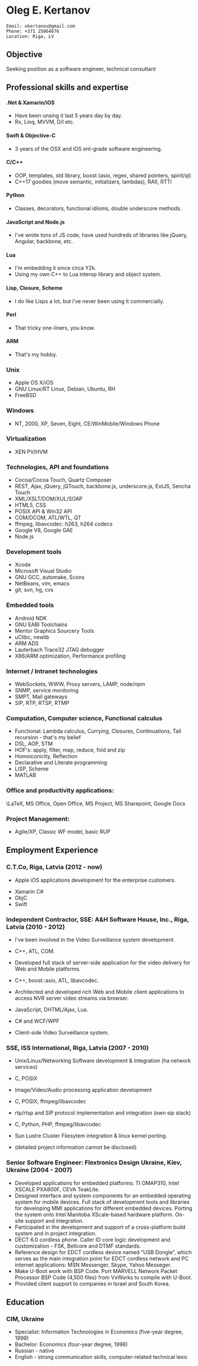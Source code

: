 Oleg E. Kertanov
================

    Email: okertanov@gmail.com
    Phone: +371 25864676
    Location: Riga, LV

Objective
---------
Seeking position as a software engineer, technical consultant

Professional skills and expertise
---------------------------------
#### .Net & Xamarin/iOS
 - Have been unsing it last 5 years day by day.
 - Rx, Linq, MVVM, D/I etc.
#### Swift & Objective-C
 - 3 years of the OSX and iOS ent-grade software engineering.
#### C/C++
 - OOP, templates, std library, boost (asio, regex, shared pointers, spirit/qi)
 - C++17 goodies (move semantic, initializers, lambdas), RAII, RTTI
#### Python
 - Classes, decorators, functional idioms, double underscore methods.
#### JavaScript and Node.js
 - I've wrote tons of JS code, have used hundreds of libraries like jQuery, Angular, backbone, etc.
#### Lua
 - I'm embedding it since circa Y2k.
 - Using my own C++ to Lua interop library and object system.
#### Lisp, Closure, Scheme
 - I do like Lisps a lot, but i've never been using it commercially.
#### Perl
 - That tricky one-liners, you know.
#### ARM
 - That's my hobby.
### Unix
 - Apple OS X/iOS
 - GNU Linux/RT Linux, Debian, Ubuntu, RH
 - FreeBSD
### Windows
 - NT, 2000, XP, Seven, Eight, CE/WinMobile/Windows Phone
### Virtualization
 - XEN PV/HVM
### Technologies, API and foundations
* Cocoa/Cocoa Touch, Quartz Composer
* REST, Ajax, jQuery, jQTouch, backbone.js, underscore.js, ExtJS, Sencha Touch
* XML/XSLT/DOM/XUL/SOAP
* HTML5, CSS
* POSIX API & Win32 API
* COM/DCOM, ATL/WTL, QT
* ffmpeg, libavcodec: h263, h264 codecs
* Google V8, Google GAE
* Node.js
### Development tools
* Xcode
* Microsoft Visual Studio
* GNU GCC, automake, Scons
* NetBeans, vim, emacs
* git, svn, hg, cvs
### Embedded tools
* Android NDK
* GNU EABI Toolchains
* Mentor Graphics Sourcery Tools
* uClibc, newlib
* ARM ADS
* Lauterbach Trace32 JTAG debugger
* X86/ARM optimization, Performance profiling
### Internet / Intranet technologies
* WebSockets, WWW, Proxy servers, LAMP, node/npm
* SNMP, service monitoring
* SMPT, Mail gateways
* SIP, RTP, RTSP, RTMP
### Computation, Computer science, Functional calculus
* Functional: Lambda calculus, Currying, Closures, Continuations, Tail recursion - that's my belief
* DSL, AOP, STM
* HOF's: apply, filter, map, reduce, fold and zip
* Homoiconicity, Reflection
* Declarative and Literate programming
* LISP, Scheme
* MATLAB
### Office and productivity applications:
\LaTeX, MS Office, Open Office, MS Project, MS Sharepoint, Google Docs
### Project Management:
* Agile/XP, Classic WF model, basic RUP

Employment Experience
---------------------

### C.T.Co, Riga, Latvia (2012 - now)
* Apple iOS applications development for the enterprise customers.
 - Xamarin C#
 - ObjC
 - Swift

### Independent Contractor, SSE: A&H Software House, Inc., Riga, Latvia (2010 - 2012)
* I've been involved in the Video Surveillance system development.
 - C++, ATL, COM.
* Developed full stack of server-side application for the video delivery for Web and Mobile platforms.
 - C++, boost::asio, ATL, libavcodec.
* Architected and developed rich Web and Mobile client applications to access NVR server video streams via browser.
 - JavaScript, DHTML/Ajax, Lua.
* C# and WCF/WPF
 - Client-side Video Surveillance system.

### SSE, ISS International, Riga, Latvia (2007 - 2010)
* Unix/Linux/Networking Software development & Integration (ha network services)
 - C, POSIX
* Image/Video/Audio processing application development
 - C, POSIX, ffmpeg/libavcodec
* rtp/rtsp and SIP protocol implementation and integration (own sip stack)
 - C, Python, PHP, ffmpeg/libavcodec
* Sun Lustre Cluster Filesytem integration & linux kernel porting.
 - (detailed project information cannot be disclosed)

### Senior Software Engineer: Flextronics Design Ukraine, Kiev, Ukraine (2004 - 2007)
* Developed applications for embedded platforms: TI OMAP310, Intel XSCALE PXA800F, CEVA TeakLite.
* Designed interface and system components for an embedded operating system for mobile devices.
    Full stack of development tools and libraries for developing MMI applications for
    different embedded devices. Porting the system onto Intel Manitoba XScale-based
    hardware platform. On-site support and integration.
* Participated in the development and support of a cross-platform build system and in project integration.
* DECT 6.0 cordless phone. Caller ID core logic development and customization - FSK, Bellcore and DTMF standards.
* Reference design for EDCT cordless device named “USB Dongle”,
    which serves as the main integration point for EDCT cordless network and PC internet applications: MSN Messenger, Skype, Yahoo Messeger.
* Make U-Boot work with BSP Code. Port MARVELL Network Packet Processor BSP Code (4,500 files) from VxWorks to compile with U-Boot.
* Provided client support to companies in Israel and South Korea.

Education
---------
### CIM, Ukraine
* Specialist: Information Technologies in Economics (five-year degree, 1999)
* Bachelor: Economics (four-year degree, 1998)
* Russian - native
* English - strong communication skills, computer-related technical lexic


